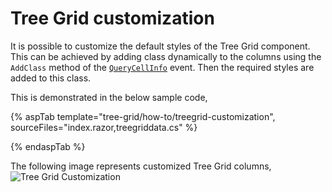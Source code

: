 # Tree Grid customization

It is possible to customize the default styles of the Tree Grid component. This can be achieved by adding class dynamically to the columns using the `AddClass` method of the [`QueryCellInfo`](https://help.syncfusion.com/cr/blazor/Syncfusion.Blazor.TreeGrid.TreeGridEvents-1.html#Syncfusion_Blazor_TreeGrid_TreeGridEvents_1_QueryCellInfo) event. Then the required styles are added to this class.

This is demonstrated in the below sample code,

{% aspTab template="tree-grid/how-to/treegrid-customization", sourceFiles="index.razor,treegriddata.cs" %}

{% endaspTab %}

The following image represents customized Tree Grid columns,
![`Tree Grid Customization`](../images/treegrid-customization.png)